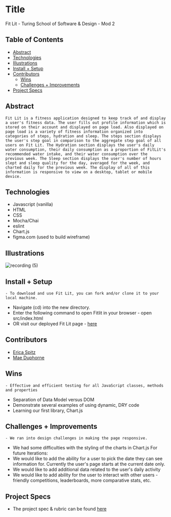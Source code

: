 # Title
Fit Lit - Turing School of Software & Design - Mod 2


## Table of Contents
  - [Abstract](#abstract)
  - [Technologies](#technologies)
  - [Illustrations](#illustrations)
  - [Install + Setup](#set-up)
  - [Contributors](#contributors)
	- [Wins](#wins)
	- [Challenges + Improvements](#challenges-+-Improvements)
  - [Project Specs](#project-specs)

## Abstract
	Fit Lit is a fitness application designed to keep track of and display a user's fitness data. The user fills out profile information which is stored on their account and displayed on page load. Also displayed on page load is a variety of fitness information organized into categories of steps, hydration and sleep. The steps section displays the user's step goal in comparison to the aggregate step goal of all users on Fit Lit. The Hydration section displays the user's daily water consumption, their daily consumption as a proportion of FitLit's recommended water intake, and their water consumption over the previous week. The Sleep section displays the user's number of hours slept and sleep quality for the day, averaged for the week, and charted daily for the previous week. The display of all of this information is responsive to view on a desktop, tablet or mobile device.

## Technologies
  - Javascript (vanilla)
  - HTML
  - CSS
  - Mocha/Chai
  - eslint
  - Chart.js
  - figma.com (used to build wireframe)

## Illustrations

![recording (5)](https://user-images.githubusercontent.com/63213406/126401645-dc3e2aa7-6d9b-4383-9c3f-630dc28e4d25.gif)

## Install + Setup
	- To download and use Fit Lit, you can fork and/or clone it to your local machine.
  - Navigate (cd) into the new directory.
  - Enter the following command to open Fitlit in your browser - open src/index.html
  - OR visit our deployed Fit Lit page - [here]()

## Contributors
  - [Erica Spitz](https://github.com/e-spitz)
  - [Mae Duphorne](https://github.com/maeduphorne)

## Wins
	- Effective and efficient testing for all JavaScript classes, methods and properties
  - Separation of Data Model versus DOM
  - Demonstrate several examples of using dynamic, DRY code
  - Learning our first library, Chart.js

## Challenges + Improvements
	- We ran into design challenges in making the page responsive.
  - We had some difficulties with the styling of the charts in Chart.js
  For future Iterations:
  - We would like to add the ability for a user to pick the date they can see information for. Currently the user's page starts at the current date only.
  - We would like to add additional data related to the user's daily activity
  - We would like to add ability for the user to interact with other users - friendly competitions, leaderboards, more comparative stats, etc.

## Project Specs
  - The project spec & rubric can be found [here](https://frontend.turing.edu/projects/fitlit.html)
